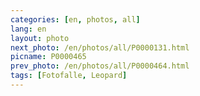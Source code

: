 ```yaml
---
categories: [en, photos, all]
lang: en
layout: photo
next_photo: /en/photos/all/P0000131.html
picname: P0000465
prev_photo: /en/photos/all/P0000464.html
tags: [Fotofalle, Leopard]
---
```

